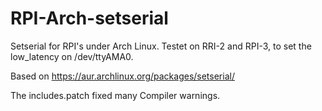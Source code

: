 # RPI-Arch-setserial
Setserial for RPI's under Arch Linux.
Testet on RRI-2 and RPI-3, to set the low_latency on /dev/ttyAMA0.

Based on https://aur.archlinux.org/packages/setserial/

The includes.patch fixed many Compiler warnings.
